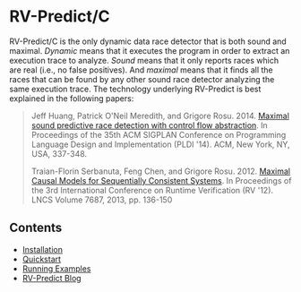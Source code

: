 # RV-Predict/C

RV-Predict/C is the only dynamic data race detector that is both sound and maximal. *Dynamic* means that it executes the program in order to extract an execution trace to analyze. *Sound* means that it only reports races which are real (i.e., no false positives). And *maximal* means that it finds all the races that can be found by any other sound race detector analyzing the same execution trace. The technology underlying RV-Predict is best explained in the following papers:

> Jeff Huang, Patrick O'Neil Meredith, and Grigore Rosu. 2014. [Maximal sound predictive race detection with control flow abstraction](http://dx.doi.org/10.1145/2594291.2594315). In Proceedings of the 35th ACM SIGPLAN Conference on Programming Language Design and Implementation (PLDI '14). ACM, New York, NY, USA, 337-348.
>
> Traian-Florin Serbanuta, Feng Chen, and Grigore Rosu. 2012. [Maximal Causal Models for Sequentially Consistent Systems](http://dx.doi.org/10.1007/978-3-642-35632-2_16). In Proceedings of the 3rd International Conference on Runtime Verification (RV '12). LNCS Volume 7687, 2013, pp. 136-150

## Contents

* [Installation](./installation.md)
* [Quickstart](./quickstart.md)
* [Running Examples](./runningexamples.md)  
* [RV-Predict Blog](https://runtimeverification.com/blog/category/rv-predict)